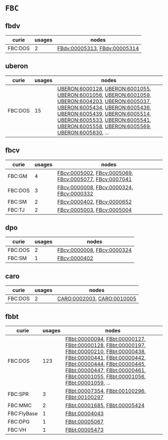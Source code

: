 # `FBC`

## fbdv

| curie   |   usages | nodes                                                                                                        |
|---------|----------|--------------------------------------------------------------------------------------------------------------|
| FBC:DOS |        2 | [FBdv:00005313](https://bioregistry.io/FBdv:00005313), [FBdv:00005314](https://bioregistry.io/FBdv:00005314) |

## uberon

| curie   |   usages | nodes                                                                                                                                                                                                                                                                                                                                                                                                                                                                                                                                                                                                                                                                                                                                                                                                                                                                                      |
|---------|----------|--------------------------------------------------------------------------------------------------------------------------------------------------------------------------------------------------------------------------------------------------------------------------------------------------------------------------------------------------------------------------------------------------------------------------------------------------------------------------------------------------------------------------------------------------------------------------------------------------------------------------------------------------------------------------------------------------------------------------------------------------------------------------------------------------------------------------------------------------------------------------------------------|
| FBC:DOS |       15 | [UBERON:6000128](https://bioregistry.io/UBERON:6000128), [UBERON:6001055](https://bioregistry.io/UBERON:6001055), [UBERON:6001056](https://bioregistry.io/UBERON:6001056), [UBERON:6001059](https://bioregistry.io/UBERON:6001059), [UBERON:6004203](https://bioregistry.io/UBERON:6004203), [UBERON:6005037](https://bioregistry.io/UBERON:6005037), [UBERON:6005434](https://bioregistry.io/UBERON:6005434), [UBERON:6005436](https://bioregistry.io/UBERON:6005436), [UBERON:6005439](https://bioregistry.io/UBERON:6005439), [UBERON:6005514](https://bioregistry.io/UBERON:6005514), [UBERON:6005533](https://bioregistry.io/UBERON:6005533), [UBERON:6005541](https://bioregistry.io/UBERON:6005541), [UBERON:6005558](https://bioregistry.io/UBERON:6005558), [UBERON:6005569](https://bioregistry.io/UBERON:6005569), [UBERON:6005830](https://bioregistry.io/UBERON:6005830), ... |

## fbcv

| curie   |   usages | nodes                                                                                                                                                                                                              |
|---------|----------|--------------------------------------------------------------------------------------------------------------------------------------------------------------------------------------------------------------------|
| FBC:GM  |        4 | [FBcv:0005002](https://bioregistry.io/FBcv:0005002), [FBcv:0005069](https://bioregistry.io/FBcv:0005069), [FBcv:0005077](https://bioregistry.io/FBcv:0005077), [FBcv:0007041](https://bioregistry.io/FBcv:0007041) |
| FBC:DOS |        3 | [FBcv:0000008](https://bioregistry.io/FBcv:0000008), [FBcv:0000324](https://bioregistry.io/FBcv:0000324), [FBcv:0000332](https://bioregistry.io/FBcv:0000332)                                                      |
| FBC:SM  |        2 | [FBcv:0000402](https://bioregistry.io/FBcv:0000402), [FBcv:0000652](https://bioregistry.io/FBcv:0000652)                                                                                                           |
| FBC:TJ  |        2 | [FBcv:0005003](https://bioregistry.io/FBcv:0005003), [FBcv:0005004](https://bioregistry.io/FBcv:0005004)                                                                                                           |

## dpo

| curie   |   usages | nodes                                                                                                    |
|---------|----------|----------------------------------------------------------------------------------------------------------|
| FBC:DOS |        2 | [FBcv:0000008](https://bioregistry.io/FBcv:0000008), [FBcv:0000324](https://bioregistry.io/FBcv:0000324) |
| FBC:SM  |        1 | [FBcv:0000402](https://bioregistry.io/FBcv:0000402)                                                      |

## caro

| curie   |   usages | nodes                                                                                                    |
|---------|----------|----------------------------------------------------------------------------------------------------------|
| FBC:DOS |        2 | [CARO:0002003](https://bioregistry.io/CARO:0002003), [CARO:0010005](https://bioregistry.io/CARO:0010005) |

## fbbt

| curie       |   usages | nodes                                                                                                                                                                                                                                                                                                                                                                                                                                                                                                                                                                                                                                                                                                                                                                                                                                                        |
|-------------|----------|--------------------------------------------------------------------------------------------------------------------------------------------------------------------------------------------------------------------------------------------------------------------------------------------------------------------------------------------------------------------------------------------------------------------------------------------------------------------------------------------------------------------------------------------------------------------------------------------------------------------------------------------------------------------------------------------------------------------------------------------------------------------------------------------------------------------------------------------------------------|
| FBC:DOS     |      123 | [FBbt:00000094](https://bioregistry.io/FBbt:00000094), [FBbt:00000127](https://bioregistry.io/FBbt:00000127), [FBbt:00000128](https://bioregistry.io/FBbt:00000128), [FBbt:00000197](https://bioregistry.io/FBbt:00000197), [FBbt:00000210](https://bioregistry.io/FBbt:00000210), [FBbt:00000438](https://bioregistry.io/FBbt:00000438), [FBbt:00000441](https://bioregistry.io/FBbt:00000441), [FBbt:00000442](https://bioregistry.io/FBbt:00000442), [FBbt:00000444](https://bioregistry.io/FBbt:00000444), [FBbt:00000445](https://bioregistry.io/FBbt:00000445), [FBbt:00000447](https://bioregistry.io/FBbt:00000447), [FBbt:00000461](https://bioregistry.io/FBbt:00000461), [FBbt:00001055](https://bioregistry.io/FBbt:00001055), [FBbt:00001056](https://bioregistry.io/FBbt:00001056), [FBbt:00001059](https://bioregistry.io/FBbt:00001059), ... |
| FBC:SPR     |        3 | [FBbt:00007354](https://bioregistry.io/FBbt:00007354), [FBbt:00100296](https://bioregistry.io/FBbt:00100296), [FBbt:00100297](https://bioregistry.io/FBbt:00100297)                                                                                                                                                                                                                                                                                                                                                                                                                                                                                                                                                                                                                                                                                          |
| FBC:MMC     |        2 | [FBbt:00001685](https://bioregistry.io/FBbt:00001685), [FBbt:00005424](https://bioregistry.io/FBbt:00005424)                                                                                                                                                                                                                                                                                                                                                                                                                                                                                                                                                                                                                                                                                                                                                 |
| FBC:FlyBase |        1 | [FBbt:00004043](https://bioregistry.io/FBbt:00004043)                                                                                                                                                                                                                                                                                                                                                                                                                                                                                                                                                                                                                                                                                                                                                                                                        |
| FBC:DPG     |        1 | [FBbt:00005067](https://bioregistry.io/FBbt:00005067)                                                                                                                                                                                                                                                                                                                                                                                                                                                                                                                                                                                                                                                                                                                                                                                                        |
| FBC:VH      |        1 | [FBbt:00005473](https://bioregistry.io/FBbt:00005473)                                                                                                                                                                                                                                                                                                                                                                                                                                                                                                                                                                                                                                                                                                                                                                                                        |

